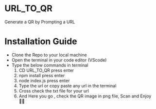 # URL_TO_QR
Generate a QR by Prompting a URL

# Installation Guide
- Clone the Repo to your local machine
- Open the terminal in your code editor (VScode)
- Type the below commands in terminal 
   1. CD URL_TO_QR press enter
   2. npm install press enter
   3. node index.js press enter
   4.  Type the url or copy paste any url in the terminal
   5.  Cross check the txt file for your url
   6.  And Here you go , check the QR image in png file, Scan and Enjoy 👨‍💻




